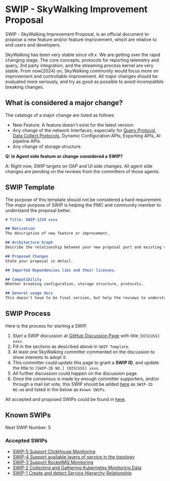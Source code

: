 # SWIP - SkyWalking Improvement Proposal

SWIP - SkyWalking Improvement Proposal, is an official document to propose a new feature and/or feature improvement,
which
are relative to end users and developers.

SkyWalking has been very stable since v9.x. We are getting over the rapid changing stage. The core concepts, protocols for
reporting telemetry and query, 3rd party integration, and the streaming process kernel are very stable. From now(2024) on,
SkyWalking community would focus more on improvement and controllable improvement. All major changes should be evaluated
more seriously, and try as good as possible to avoid incompatible breaking changes.

## What is considered a major change?

The catalogs of a major change are listed as follows

- New Feature. A feature doesn't exist for the latest version.
- Any change of the network Interfaces, especially
  for [Query Protocol](https://github.com/apache/skywalking-query-protocol),
  [Data Collect Protocols](https://github.com/apache/skywalking-data-collect-protocol),
  Dynamic Configuration APIs, Exporting APIs, AI pipeline APIs.
- Any change of storage structure.

**Q: Is Agent side feature or change considered a SWIP?**

A: Right now, SWIP targets on OAP and UI side changes. All agent side changes are pending on the reviews from the
committers of those agents.

## SWIP Template

The purpose of this template should not be considered a hard requirement. The major purpose of SWIP is helping the PMC
and community member to understand the proposal better.

```markdown
# Title: SWIP-1234 xxxx

## Motivation 
The description of new feature or improvement.

## Architecture Graph
Describe the relationship between your new proposal part and existing components.

## Proposed Changes
State your proposal in detail.

## Imported Dependencies libs and their licenses.

## Compatibility
Whether breaking configuration, storage structure, protocols.

## General usage docs
This doesn't have to be final version, but help the reviews to understand how to use this new feature.
```

## SWIP Process

Here is the process for starting a SWIP.

1. Start a SWIP discussion at [GitHub Discussion Page](https://github.com/apache/skywalking/discussions/categories/swip)
   with title `[DISCUSS] xxxx`.
2. Fill in the sections as described above in `SWIP Template`.
3. At least one SkyWalking committer commented on the discussion to show interests to adopt it.
4. This committer could update this page to grant a **SWIP ID**, and update the title to `[SWIP-ID NO.] [DISCUSS] xxxx`.
5. All further discussion could happen on the discussion page.
6. Once the consensus is made by enough committer supporters, and/or through a mail list vote, this SWIP should be
   added [here](./) as `SWIP-ID NO.md` and listed in the below as `Known SWIPs`.

All accepted and proposed SWIPs could be found in [here](https://github.com/apache/skywalking/discussions/categories/swip).

## Known SWIPs

Next SWIP Number: 5

### Accepted SWIPs

- [SWIP-5 Support ClickHouse Monitoring](SWIP-5.md)
- [SWIP-4 Support available layers of service in the topology](SWIP-4.md)
- [SWIP-3 Support RocketMQ Monitoring](SWIP-3.md)
- [SWIP-2 Collecting and Gathering Kubernetes Monitoring Data](SWIP-2.md)
- [SWIP-1 Create and detect Service Hierarchy Relationship](SWIP-1.md)
